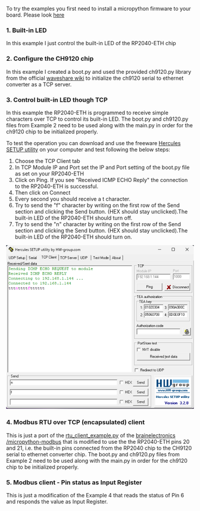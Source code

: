 To try the examples you first need to install a micropython firmware to your board.
Please look <a href="https://github.com/nichokap/RP2040-ETH/tree/main/MicroPython%20Firmware">here</a>

### 1. Built-in LED

In this example I just control the built-in LED of the RP2040-ETH chip

### 2. Configure the CH9120 chip

In this example I created a boot.py and used the provided ch9120.py library from the official <a href="https://www.waveshare.com/wiki/RP2040-ETH">waveshare wiki</a> to initialize the ch9120 serial to ethernet converter as a TCP server.

### 3. Control built-in LED though TCP
In this example the RP2040-ETH is programmed to receive simple characters over TCP to control its built-in LED.
The boot.py and ch9120.py files from Example 2 need to be used along with the main.py in order for the ch9120 chip to be initialized properly.

To test the operation you can download and use the freeware [Hercules SETUP utility](https://www.hw-group.com/software/hercules-setup-utility) on your computer and test following the below steps:

1. Choose the TCP Client tab
2. In TCP Module IP and Port set the IP and Port setting of the boot.py file as set on your RP2040-ETH
3. Click on Ping. If you see "Received ICMP ECHO Reply" the connection to the RP2040-ETH is successful.
4. Then click on Connect
5. Every second you should receive a t character.
6. Try to send the "f" character by writing on the first row of the Send section and clicking the Send button. (HEX should stay unclicked).The built-in LED of the RP2040-ETH should turn off.
8. Try to send the "n" character by writing on the first row of the Send section and clicking the Send button. (HEX should stay unclicked).The built-in LED of the RP2040-ETH should turn on.

![HerculesSetupTool](https://github.com/nichokap/RP2040-ETH/blob/main/Examples/3.%20Control%20built-in%20LED%20with%20TCP%20commands/HerculesTcpClientTool.PNG?raw=true)

### 4. Modbus RTU over TCP (encapsulated) client
This is just a port of the [rtu_client_example.py](https://github.com/brainelectronics/micropython-modbus/blob/develop/examples/rtu_client_example.py) of the [brainelectronics
/micropython-modbus](https://github.com/brainelectronics/micropython-modbus) that is modified to use the the RP2040-ETH pins 20 and 21, i.e. the built-in pins connected from the RP2040 chip to the CH9120 serial to ethernet converter chip. 
The boot.py and ch9120.py files from Example 2 need to be used along with the main.py in order for the ch9120 chip to be initialized properly.

### 5. Modbus client - Pin status as Input Register
This is just a modification of the Example 4 that reads the status of Pin 6 and responds the value as Input Register.
